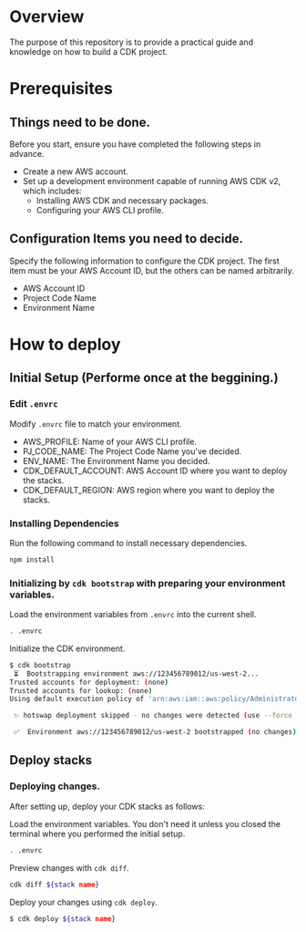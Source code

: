 # Overview

The purpose of this repository is to provide a practical guide and knowledge on how to build a CDK project.

# Prerequisites
## Things need to be done.

Before you start, ensure you have completed the following steps in advance.

- Create a new AWS account.
- Set up a development environment capable of running AWS CDK v2, which includes:
  - Installing AWS CDK and necessary packages.
  - Configuring your AWS CLI profile.

## Configuration Items you need to decide.

Specify the following information to configure the CDK project.
The first item must be your AWS Account ID, but the others can be named arbitrarily.

- AWS Account ID
- Project Code Name
- Environment Name


# How to deploy
## Initial Setup (Performe once at the beggining.)
### Edit `.envrc`

Modify `.envrc` file to match your environment.

- AWS_PROFILE: Name of your AWS CLI profile.
- PJ_CODE_NAME: The Project Code Name you've decided.
- ENV_NAME: The Environment Name you decided.
- CDK_DEFAULT_ACCOUNT: AWS Account ID where you want to deploy the stacks.
- CDK_DEFAULT_REGION:  AWS region where you want to deploy the stacks.

### Installing Dependencies

Run the following command to install necessary dependencies.

```bash
npm install
```

### Initializing by `cdk bootstrap` with preparing your environment variables.

Load the environment variables from `.envrc` into the current shell.

```bash
. .envrc
```

Initialize the CDK environment.

```bash
$ cdk bootstrap
 ⏳  Bootstrapping environment aws://123456789012/us-west-2...
Trusted accounts for deployment: (none)
Trusted accounts for lookup: (none)
Using default execution policy of 'arn:aws:iam::aws:policy/AdministratorAccess'. Pass '--cloudformation-execution-policies' to customize.

 ✨ hotswap deployment skipped - no changes were detected (use --force to override)

 ✅  Environment aws://123456789012/us-west-2 bootstrapped (no changes).
```

## Deploy stacks
### Deploying changes.

After setting up, deploy your CDK stacks as follows:

Load the environment variables.
You don't need it unless you closed the terminal where you performed the initial setup.

```bash
. .envrc
```

Preview changes with `cdk diff`.

```bash
cdk diff ${stack name}
```

Deploy your changes using `cdk deploy`.

```bash
$ cdk deploy ${stack name}
```
